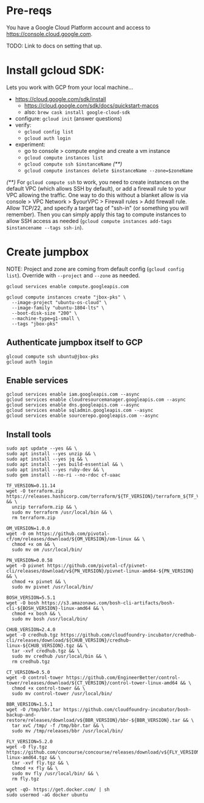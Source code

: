 # Pre-reqs

You have a Google Cloud Platform account and access to https://console.cloud.google.com.

TODO: Link to docs on setting that up.

# Install gcloud SDK:

Lets you work with GCP from your local machine...

- https://cloud.google.com/sdk/install
  - https://cloud.google.com/sdk/docs/quickstart-macos
  - also: `brew cask install google-cloud-sdk`
- configure: `gcloud init` (answer questions)
- verify:
  - `gcloud config list`
  - `gcloud auth login`
- experiment:
  - go to console > compute engine and create a vm instance
  - `gcloud compute instances list`
  - `gcloud compute ssh $instanceName` _(**)_
  - `gcloud compute instances delete $instanceName --zone=$zoneName`

_(**)_ For `gcloud compute ssh` to work, you need to create instances on the default
VPC (which allows SSH by default), or add a firewall rule to your VPC allowing
the traffic. One way to do this without a blanket allow is via console >
VPC Network > $yourVPC > Firewall rules > Add firewall rule. Allow TCP/22, and
specify a target tag of "ssh-in" (or something you will remember). Then you can
simply apply this tag to compute instances to allow SSH access as needed
(`gcloud compute instances add-tags $instancename --tags ssh-in`).

# Create jumpbox

NOTE: Project and zone are coming from default config (`gcloud config list`).
Override with `--project` and `--zone` as needed.

```
gcloud services enable compute.googleapis.com

gcloud compute instances create "jbox-pks" \
  --image-project "ubuntu-os-cloud" \
  --image-family "ubuntu-1804-lts" \
  --boot-disk-size "200" \
  --machine-type=g1-small \
  --tags "jbox-pks"
```

## Authenticate jumpbox itself to GCP
```
glcoud compute ssh ubuntu@jbox-pks
gcloud auth login
```

## Enable services
```
gcloud services enable iam.googleapis.com --async
gcloud services enable cloudresourcemanager.googleapis.com --async
gcloud services enable dns.googleapis.com --async
gcloud services enable sqladmin.googleapis.com --async
gcloud services enable sourcerepo.googleapis.com --async
```

## Install tools
```
sudo apt update --yes && \
sudo apt install --yes unzip && \
sudo apt install --yes jq && \
sudo apt install --yes build-essential && \
sudo apt install --yes ruby-dev && \
sudo gem install --no-ri --no-rdoc cf-uaac

TF_VERSION=0.11.14
wget -O terraform.zip https://releases.hashicorp.com/terraform/${TF_VERSION}/terraform_${TF_VERSION}_linux_amd64.zip && \
  unzip terraform.zip && \
  sudo mv terraform /usr/local/bin && \
  rm terraform.zip

OM_VERSION=1.0.0
wget -O om https://github.com/pivotal-cf/om/releases/download/${OM_VERSION}/om-linux && \
  chmod +x om && \
  sudo mv om /usr/local/bin/

PN_VERSION=0.0.58
wget -O pivnet https://github.com/pivotal-cf/pivnet-cli/releases/download/v${PN_VERSION}/pivnet-linux-amd64-${PN_VERSION} && \
  chmod +x pivnet && \
  sudo mv pivnet /usr/local/bin/

BOSH_VERSION=5.5.1
wget -O bosh https://s3.amazonaws.com/bosh-cli-artifacts/bosh-cli-${BOSH_VERSION}-linux-amd64 && \
  chmod +x bosh && \
  sudo mv bosh /usr/local/bin/

CHUB_VERSION=2.4.0
wget -O credhub.tgz https://github.com/cloudfoundry-incubator/credhub-cli/releases/download/${CHUB_VERSION}/credhub-linux-${CHUB_VERSION}.tgz && \
  tar -xvf credhub.tgz && \
  sudo mv credhub /usr/local/bin && \
  rm credhub.tgz

CT_VERSION=0.5.0
wget -O control-tower https://github.com/EngineerBetter/control-tower/releases/download/${CT_VERSION}/control-tower-linux-amd64 && \
  chmod +x control-tower && \
  sudo mv control-tower /usr/local/bin/

BBR_VERSION=1.5.1
wget -O /tmp/bbr.tar https://github.com/cloudfoundry-incubator/bosh-backup-and-restore/releases/download/v${BBR_VERSION}/bbr-${BBR_VERSION}.tar && \
  tar xvC /tmp/ -f /tmp/bbr.tar && \
  sudo mv /tmp/releases/bbr /usr/local/bin/

FLY_VERSION=5.2.0
wget -O fly.tgz https://github.com/concourse/concourse/releases/download/v${FLY_VERSION}/fly-${FLY_VERSION}-linux-amd64.tgz && \
  tar -xvf fly.tgz && \
  chmod +x fly && \
  sudo mv fly /usr/local/bin/ && \
  rm fly.tgz

wget -qO- https://get.docker.com/ | sh
sudo usermod -aG docker ubuntu
```

